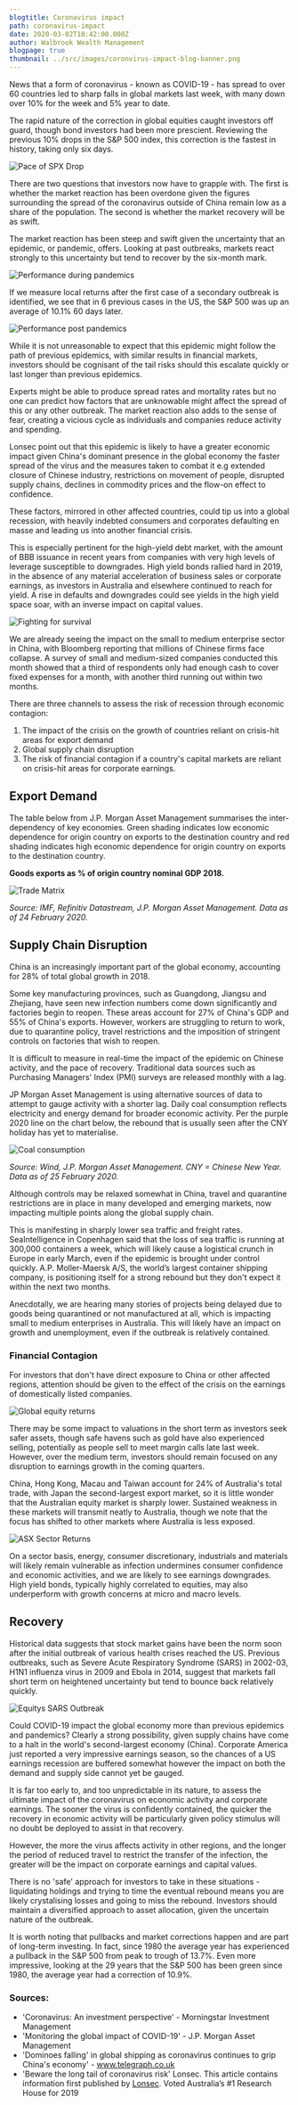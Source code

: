 ```yaml
---
blogtitle: Coronavirus impact
path: coronavirus-impact
date: 2020-03-02T10:42:00.000Z
author: Walbrook Wealth Management
blogpage: true
thumbnail: ../src/images/coronvirus-impact-blog-banner.png
---
```

News that a form of coronavirus - known as COVID-19 - has spread to over 60 countries led to sharp falls in global markets last week, with many down over 10% for the week and 5% year to date.

The rapid nature of the correction in global equities caught investors off guard, though bond investors had been more prescient. Reviewing the previous 10% drops in the S&P 500 index, this correction is the fastest in history, taking only six days.

![Pace of SPX Drop](../src/images/pace-of-spx-drop-300x224.png "Pace of SPX Drop")

There are two questions that investors now have to grapple with. The first is whether the market reaction has been overdone given the figures surrounding the spread of the coronavirus outside of China remain low as a share of the population. The second is whether the market recovery will be as swift.

The market reaction has been steep and swift given the uncertainty that an epidemic, or pandemic, offers. Looking at past outbreaks, markets react strongly to this uncertainty but tend to recover by the six-month mark.

![Performance during pandemics](../src/images/morningstar-chart-global-market-performance-with-pandemics.png "Performance during pandemics")

If we measure local returns after the first case of a secondary outbreak is identified, we see that in 6 previous cases in the US, the S&P 500 was up an average of 10.1% 60 days later.

![Performance post pandemics](../src/images/lpl-24february2020.png "Performance post pandemics")

While it is not unreasonable to expect that this epidemic might follow the path of previous epidemics, with similar results in financial markets, investors should be cognisant of the tail risks should this escalate quickly or last longer than previous epidemics.

Experts might be able to produce spread rates and mortality rates but no one can predict how factors that are unknowable might affect the spread of this or any other outbreak. The market reaction also adds to the sense of fear, creating a vicious cycle as individuals and companies reduce activity and spending.

Lonsec point out that this epidemic is likely to have a greater economic impact given China's dominant presence in the global economy the faster spread of the virus and the measures taken to combat it e.g extended closure of Chinese industry, restrictions on movement of people, disrupted supply chains, declines in commodity prices and the flow-on effect to confidence.

These factors, mirrored in other affected countries, could tip us into a global recession, with heavily indebted consumers and corporates defaulting en masse and leading us into another financial crisis.

This is especially pertinent for the high-yield debt market, with the amount of BBB issuance in recent years from companies with very high levels of leverage susceptible to downgrades. High yield bonds rallied hard in 2019, in the absence of any material acceleration of business sales or corporate earnings, as investors in Australia and elsewhere continued to reach for yield. A rise in defaults and downgrades could see yields in the high yield space soar, with an inverse impact on capital values.

![Fighting for survival](../src/images/china-sme-300x191.png "Fighting for survival")

We are already seeing the impact on the small to medium enterprise sector in China, with Bloomberg reporting that millions of Chinese firms face collapse. A survey of small and medium-sized companies conducted this month showed that a third of respondents only had enough cash to cover fixed expenses for a month, with another third running out within two months.

There are three channels to assess the risk of recession through economic contagion:

1. The impact of the crisis on the growth of countries reliant on crisis-hit areas for export demand
2. Global supply chain disruption
3. The risk of financial contagion if a country's capital markets are reliant on crisis-hit areas for corporate earnings.

## Export Demand

The table below from J.P. Morgan Asset Management summarises the inter-dependency of key economies. Green shading indicates low economic dependence for origin country on exports to the destination country and red shading indicates high economic dependence for origin country on exports to the destination country.

**Goods exports as % of origin country nominal GDP 2018.**

![Trade Matrix](../src/images/imf-refinitiv-trade-matrix.png "Trade Matrix")

*Source: IMF, Refinitiv Datastream, J.P. Morgan Asset Management. Data as of 24 February 2020.*

## Supply Chain Disruption

China is an increasingly important part of the global economy, accounting for 28% of total global growth in 2018.

Some key manufacturing provinces, such as Guangdong, Jiangsu and Zhejiang, have seen new infection numbers come down significantly and factories begin to reopen. These areas account for 27% of China's GDP and 55% of China's exports. However, workers are struggling to return to work, due to quarantine policy, travel restrictions and the imposition of stringent controls on factories that wish to reopen.

It is difficult to measure in real-time the impact of the epidemic on Chinese activity, and the pace of recovery. Traditional data sources such as Purchasing Managers' Index (PMI) surveys are released monthly with a lag.

JP Morgan Asset Management is using alternative sources of data to attempt to gauge activity with a shorter lag. Daily coal consumption reflects electricity and energy demand for broader economic activity. Per the purple 2020 line on the chart below, the rebound that is usually seen after the CNY holiday has yet to materialise.

![Coal consumption](../src/images/coal-consumption-need-to-add-title-1-1024x445.png "Coal consumption")

*Source: Wind, J.P. Morgan Asset Management. CNY = Chinese New Year. Data as of 25 February 2020.*

Although controls may be relaxed somewhat in China, travel and quarantine restrictions are in place in many developed and emerging markets, now impacting multiple points along the global supply chain.

This is manifesting in sharply lower sea traffic and freight rates. SeaIntelligence in Copenhagen said that the loss of sea traffic is running at 300,000 containers a week, which will likely cause a logistical crunch in Europe in early March, even if the epidemic is brought under control quickly. A.P. Moller-Maersk A/S, the world’s largest container shipping company, is positioning itself for a strong rebound but they don't expect it within the next two months.

Anecdotally, we are hearing many stories of projects being delayed due to goods being quarantined or not manufactured at all, which is impacting small to medium enterprises in Australia. This will likely have an impact on growth and unemployment, even if the outbreak is relatively contained.

### Financial Contagion

For investors that don't have direct exposure to China or other affected regions, attention should be given to the effect of the crisis on the earnings of domestically listed companies.

![Global equity returns](../src/images/global-equity-returns.png "Global equity returns")

There may be some impact to valuations in the short term as investors seek safer assets, though safe havens such as gold have also experienced selling, potentially as people sell to meet margin calls late last week. However, over the medium term, investors should remain focused on any disruption to earnings growth in the coming quarters.

China, Hong Kong, Macau and Taiwan account for 24% of Australia's total trade, with Japan the second-largest export market, so it is little wonder that the Australian equity market is sharply lower. Sustained weakness in these markets will transmit neatly to Australia, though we note that the focus has shifted to other markets where Australia is less exposed.

![ASX Sector Returns](../src/images/asx-sector-returns.png "ASX Sector Returns")

On a sector basis, energy, consumer discretionary, industrials and materials will likely remain vulnerable as infection undermines consumer confidence and economic activities, and we are likely to see earnings downgrades. High yield bonds, typically highly correlated to equities, may also underperform with growth concerns at micro and macro levels.

## Recovery

Historical data suggests that stock market gains have been the norm soon after the initial outbreak of various health crises reached the US. Previous outbreaks, such as Severe Acute Respiratory Syndrome (SARS) in 2002-03, H1N1 influenza virus in 2009 and Ebola in 2014, suggest that markets fall short term on heightened uncertainty but tend to bounce back relatively quickly.

![Equitys SARS Outbreak](../src/images/equities-during-sars-outbreak-copy.png "Equities SARS Outbreak")

Could COVID-19 impact the global economy more than previous epidemics and pandemics? Clearly a strong possibility, given supply chains have come to a halt in the world's second-largest economy (China). Corporate America just reported a very impressive earnings season, so the chances of a US earnings recession are buffered somewhat however the impact on both the demand and supply side cannot yet be gauged.

It is far too early to, and too unpredictable in its nature, to assess the ultimate impact of the coronavirus on economic activity and corporate earnings. The sooner the virus is confidently contained, the quicker the recovery in economic activity will be particularly given policy stimulus will no doubt be deployed to assist in that recovery.

However, the more the virus affects activity in other regions, and the longer the period of reduced travel to restrict the transfer of the infection, the greater will be the impact on corporate earnings and capital values.

There is no 'safe' approach for investors to take in these situations - liquidating holdings and trying to time the eventual rebound means you are likely crystalising losses and going to miss the rebound. Investors should maintain a diversified approach to asset allocation, given the uncertain nature of the outbreak.

It is worth noting that pullbacks and market corrections happen and are part of long-term investing. In fact, since 1980 the average year has experienced a pullback in the S&P 500 from peak to trough of 13.7%. Even more impressive, looking at the 29 years that the S&P 500 has been green since 1980, the average year had a correction of 10.9%.

### **Sources:**

* 'Coronavirus: An investment perspective' - Morningstar Investment Management
* 'Monitoring the global impact of COVID-19' - J.P. Morgan Asset Management
* 'Dominoes falling' in global shipping as coronavirus continues to grip China's economy' - www.telegraph.co.uk
* 'Beware the long tail of coronavirus risk' Lonsec. This article contains information first published by [Lonsec](http://www.lonsec.com.au/). Voted Australia’s #1 Research House for 2019